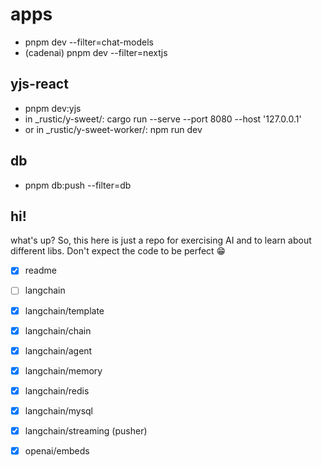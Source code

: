# apps

- pnpm dev --filter=chat-models
- (cadenai) pnpm dev --filter=nextjs

## yjs-react

- pnpm dev:yjs
- in \_rustic/y-sweet/: cargo run --serve --port 8080 --host '127.0.0.1'
- or in \_rustic/y-sweet-worker/: npm run dev

## db

- pnpm db:push --filter=db

## hi!

what's up? So, this here is just a repo for exercising AI and to learn about different libs. Don't expect the code to be perfect 😁

- [x] readme
- [ ] langchain
- [x] langchain/template
- [x] langchain/chain
- [x] langchain/agent
- [x] langchain/memory
- [x] langchain/redis
- [x] langchain/mysql
- [x] langchain/streaming (pusher)

- [x] openai/embeds
